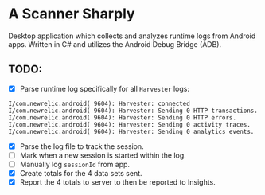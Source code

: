 # A Scanner Sharply

Desktop application which collects and analyzes runtime logs from Android apps.
Written in C# and utilizes the Android Debug Bridge (ADB).

## TODO:
- [x] Parse runtime log specifically for all `Harvester` logs:

```
I/com.newrelic.android( 9604): Harvester: connected
I/com.newrelic.android( 9604): Harvester: Sending 0 HTTP transactions.
I/com.newrelic.android( 9604): Harvester: Sending 0 HTTP errors.
I/com.newrelic.android( 9604): Harvester: Sending 0 activity traces.
I/com.newrelic.android( 9604): Harvester: Sending 0 analytics events.
```
- [x] Parse the log file to track the session.
- [ ] Mark when a new session is started within the log.
- [ ] Manually log `sessionId` from app.
- [x] Create totals for the 4 data sets sent.
- [x] Report the 4 totals to server to then be reported to Insights.
